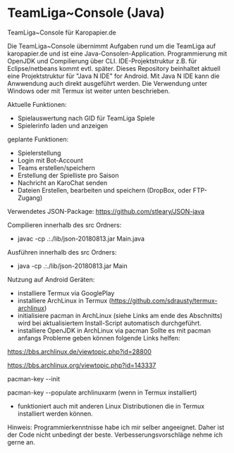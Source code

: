 # TeamLiga~Console (Java)
TeamLiga~Console für Karopapier.de

Die TeamLiga~Console übernimmt Aufgaben rund um die TeamLiga auf karopapier.de und ist eine Java-Consolen-Application.
Programmierung mit OpenJDK und Compilierung über CLI.
IDE-Projektstruktur z.B. für Eclipse/netbeans kommt evtl. später.
Dieses Repository beinhaltet aktuell eine Projektstruktur für "Java N IDE" for Android.
Mit Java N IDE kann die Anwwendung auch direkt ausgeführt werden.
Die Verwendung unter Windows oder mit Termux ist weiter unten beschrieben.

Aktuelle Funktionen:
+ Spielauswertung nach GID für TeamLiga Spiele
+ Spielerinfo laden und anzeigen

geplante Funktionen:
+ Spielerstellung
+ Login mit Bot-Account
+ Teams erstellen/speichern
+ Erstellung der Spielliste pro Saison
+ Nachricht an KaroChat senden
+ Dateien Erstellen, bearbeiten und speichern (DropBox, oder FTP-Zugang)

Verwendetes JSON-Package:
https://github.com/stleary/JSON-java

Compilieren innerhalb des src Ordners:
+ javac -cp .:./lib/json-20180813.jar Main.java

Ausführen innerhalb des src Ordners:
+ java -cp .:./lib/json-20180813.jar Main

Nutzung auf Android Geräten:
+ installiere Termux via GooglePlay
+ installiere ArchLinux in Termux (https://github.com/sdrausty/termux-archlinux)
+ initialisiere pacman in ArchLinux (siehe Links am ende des Abschnitts) wird bei aktualisiertem Install-Script automatisch durchgeführt.
+ installiere OpenJDK in ArchLinux via pacman
Sollte es mit pacman anfangs Probleme geben können folgende Links helfen:

https://bbs.archlinux.de/viewtopic.php?id=28800

https://bbs.archlinux.org/viewtopic.php?id=143337

pacman-key --init

pacman-key --populate archlinuxarm (wenn in Termux installiert)

- funktioniert auch mit anderen Linux Distributionen die in Termux installiert werden können.

Hinweis: Programmierkenntnisse habe ich mir selber angeeignet.
Daher ist der Code nicht unbedingt der beste.
Verbesserungsvorschläge nehme ich gerne an.
